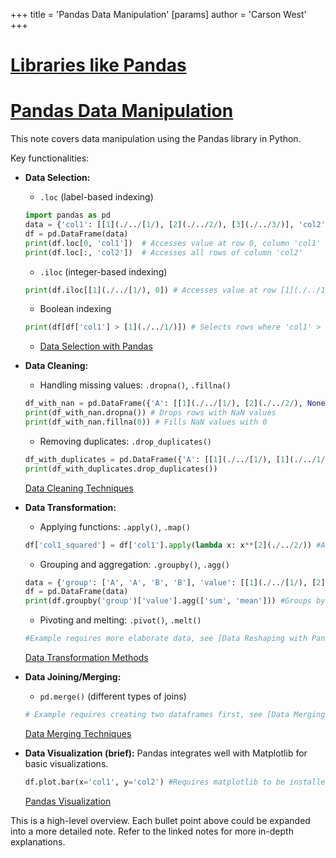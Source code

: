 +++
 title = 'Pandas Data Manipulation'
[params]
	author = 'Carson West'
+++
# [Libraries like Pandas](./../libraries-like-pandas/)
# [Pandas Data Manipulation](./../pandas-data-manipulation/) 
This note covers data manipulation using the Pandas library in Python.

Key functionalities:

* **Data Selection:**
    * `.loc` (label-based indexing)
    ```python
    import pandas as pd
    data = {'col1': [[1](./../[1/), [2](./../2/), [3](./../3/)], 'col2': [[4](./../[4/), [5](./../5/), [6](./../6/)]}
    df = pd.DataFrame(data)
    print(df.loc[0, 'col1'])  # Accesses value at row 0, column 'col1'
    print(df.loc[:, 'col2'])  # Accesses all rows of column 'col2'
    ```
    * `.iloc` (integer-based indexing)
    ```python
    print(df.iloc[[1](./../[1/), 0]) # Accesses value at row [1](./../1/), column 0
    ```
    * Boolean indexing
    ```python
    print(df[df['col1'] > [1](./../1/)]) # Selects rows where 'col1' > [1](./../1/)
    ```
    * [Data Selection with Pandas](./../data-selection-with-pandas/)


* **Data Cleaning:**
    * Handling missing values: `.dropna()`, `.fillna()`
    ```python
    df_with_nan = pd.DataFrame({'A': [[1](./../[1/), [2](./../2/), None], 'B': [[4](./../[4/), None, [6](./../6/)]})
    print(df_with_nan.dropna()) # Drops rows with NaN values
    print(df_with_nan.fillna(0)) # Fills NaN values with 0
    ```
    * Removing duplicates: `.drop_duplicates()`
    ```python
    df_with_duplicates = pd.DataFrame({'A': [[1](./../[1/), [1](./../1/), [2](./../2/), [2](./../2/)], 'B': [[4](./../[4/), [4](./../4/), [5](./../5/), [5](./../5/)]})
    print(df_with_duplicates.drop_duplicates())
    ```
    [Data Cleaning Techniques](./../data-cleaning-techniques/)


* **Data Transformation:**
    * Applying functions: `.apply()`, `.map()`
    ```python
    df['col1_squared'] = df['col1'].apply(lambda x: x**[2](./../2/)) #Applies a lambda function
    ```
    * Grouping and aggregation: `.groupby()`, `.agg()`
    ```python
    data = {'group': ['A', 'A', 'B', 'B'], 'value': [[1](./../[1/), [2](./../2/), [3](./../3/), [4](./../4/)]}
    df = pd.DataFrame(data)
    print(df.groupby('group')['value'].agg(['sum', 'mean'])) #Groups by 'group' and calculates sum and mean of 'value'
    ```
    * Pivoting and melting: `.pivot()`, `.melt()`
    ```python
    #Example requires more elaborate data, see [Data Reshaping with Pandas](./../data-reshaping-with-pandas/)
    ```
    [Data Transformation Methods](./../data-transformation-methods/)


* **Data Joining/Merging:**
    * `pd.merge()` (different types of joins)
    ```python
    # Example requires creating two dataframes first, see [Data Merging Techniques](./../data-merging-techniques/)
    ```
    [Data Merging Techniques](./../data-merging-techniques/)


* **Data Visualization (brief):**
    Pandas integrates well with Matplotlib for basic visualizations.
    ```python
    df.plot.bar(x='col1', y='col2') #Requires matplotlib to be installed
    ```
    [Pandas Visualization](./../pandas-visualization/)

This is a high-level overview. Each bullet point above could be expanded into a more detailed note.  Refer to the linked notes for more in-depth explanations.
